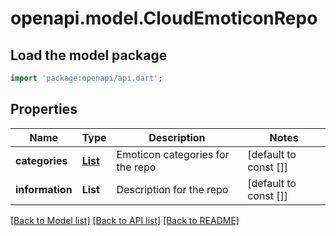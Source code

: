 # openapi.model.CloudEmoticonRepo

## Load the model package
```dart
import 'package:openapi/api.dart';
```

## Properties
Name | Type | Description | Notes
------------ | ------------- | ------------- | -------------
**categories** | [**List<CloudEmoticonCategory>**](CloudEmoticonCategory.md) | Emoticon categories for the repo | [default to const []]
**information** | **List<String>** | Description for the repo | [default to const []]

[[Back to Model list]](../README.md#documentation-for-models) [[Back to API list]](../README.md#documentation-for-api-endpoints) [[Back to README]](../README.md)


